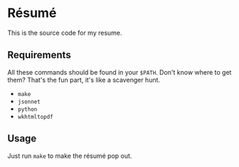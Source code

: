 # Résumé

This is the source code for my resume.

## Requirements

All these commands should be found in your `$PATH`.  Don't know where
to get them?  That's the fun part, it's like a scavenger hunt.

- `make`
- `jsonnet`
- `python`
- `wkhtmltopdf`

## Usage

Just run `make` to make the résumé pop out.
